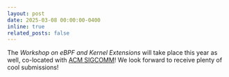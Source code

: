 ```yaml
---
layout: post
date: 2025-03-08 00:00:00-0400
inline: true
related_posts: false
---
```


The <i>Workshop on eBPF and Kernel Extensions</i> will take place this year as well, co-located with [ACM SIGCOMM](https://conferences.sigcomm.org/sigcomm/2025/)! We look forward to receive plenty of cool submissions!
